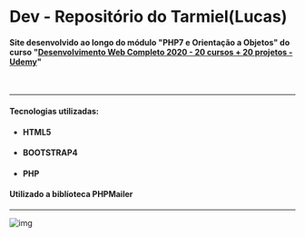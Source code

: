 <h1>Dev - Repositório do Tarmiel(Lucas)</h1>
<h4>Site desenvolvido ao longo do módulo "PHP7 e Orientação a Objetos" do curso "<a href="https://www.udemy.com/course/web-completo/">Desenvolvimento Web Completo 2020 - 20 cursos + 20 projetos - Udemy</a>"</h4>
<br>
<hr>
<h4>Tecnologias utilizadas:</h4>
<ul>
  <li><h4>HTML5</h4></li>
  <li><h4>BOOTSTRAP4</h4></li>
  <li><h4>PHP</h4></li>
</ul>

<h4>Utilizado a biblíoteca PHPMailer</h4>
<hr>

![img](https://github.com/Tarmiel/PJ_web/blob/master/Dinamic/2.app_SendEmail/logo.png)
